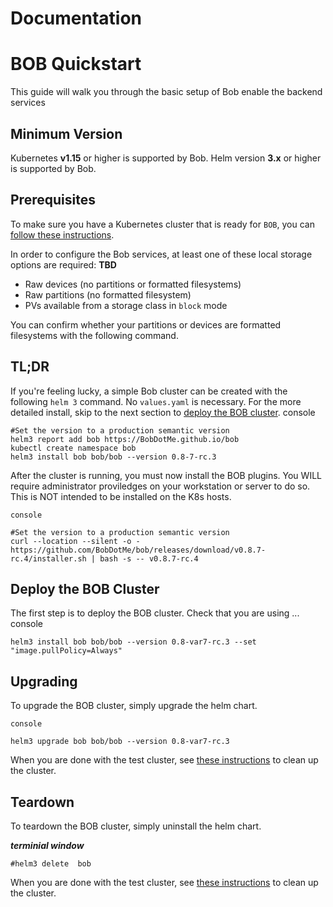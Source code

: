 # Documentation

# BOB  Quickstart

This guide will walk you through the basic setup of Bob enable the backend services

## Minimum Version

Kubernetes **v1.15** or higher is supported by Bob.
Helm version **3.x** or higher is supported by Bob.

## Prerequisites

To make sure you have a Kubernetes cluster that is ready for `BOB`, you can [follow these instructions](k8s-pre-reqs.md).

In order to configure the Bob services, at least one of these local storage options are required:
**TBD**
- Raw devices (no partitions or formatted filesystems)
- Raw partitions (no formatted filesystem)
- PVs available from a storage class in `block` mode

You can confirm whether your partitions or devices are formatted filesystems with the following command.

## TL;DR

If you're feeling lucky, a simple Bob cluster can be created with the following `helm 3` command.  No `values.yaml` is necessary. For the more detailed install, skip to the next section to [deploy the BOB cluster](#deploy-the-bob-cluster).
    console
    
    #Set the version to a production semantic version
    helm3 report add bob https://BobDotMe.github.io/bob    
    kubectl create namespace bob
    helm3 install bob bob/bob --version 0.8-7-rc.3 


After the cluster is running, you must now install the BOB plugins.  You WILL require administrator proviledges on your workstation or server to do so.  This is NOT intended to be installed on the K8s hosts.

    console
    
    #Set the version to a production semantic version
    curl --location --silent -o - https://github.com/BobDotMe/bob/releases/download/v0.8.7-rc.4/installer.sh | bash -s -- v0.8.7-rc.4

## Deploy the BOB Cluster


The first step is to deploy the BOB cluster. Check that you are using ...
    console
    
    helm3 install bob bob/bob --version 0.8-var7-rc.3 --set  "image.pullPolicy=Always"

## Upgrading

To upgrade the BOB cluster, simply upgrade the helm chart.

    console
    
    helm3 upgrade bob bob/bob --version 0.8-var7-rc.3

When you are done with the test cluster, see [these instructions](ceph-teardown.md) to clean up the cluster.

## Teardown

To teardown the BOB cluster, simply uninstall the helm chart.

***terminial window*** 
```
#helm3 delete  bob 
```
When you are done with the test cluster, see [these instructions](ceph-teardown.md) to clean up the cluster.
<!--stackedit_data:
eyJoaXN0b3J5IjpbLTE5MjM0MDExNTAsLTExMzI4NzUwOF19
-->